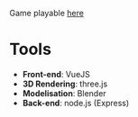 Game playable [here](http://51.38.68.118:8080)

# Tools

- **Front-end**: VueJS
- **3D Rendering**: three.js
- **Modelisation**: Blender
- **Back-end**: node.js (Express)
